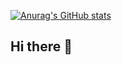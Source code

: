 [![Anurag's GitHub stats](https://github-readme-stats-one-bice.vercel.app/api?username=MetabolicXploration&show_icons=true&include_all_commits=true&count_private=true&role=OWNER,ORGANIZATION_MEMBER,COLLABORATOR)](https://github.com/MetabolicXploration/github-readme-stats)


## Hi there 👋

<!--

**Here are some ideas to get you started:**

🙋‍♀️ A short introduction - what is your organization all about?
🌈 Contribution guidelines - how can the community get involved?
👩‍💻 Useful resources - where can the community find your docs? Is there anything else the community should know?
🍿 Fun facts - what does your team eat for breakfast?
🧙 Remember, you can do mighty things with the power of [Markdown](https://docs.github.com/github/writing-on-github/getting-started-with-writing-and-formatting-on-github/basic-writing-and-formatting-syntax)
-->
